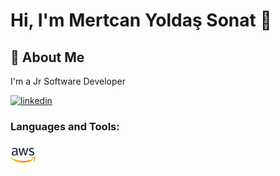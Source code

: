 # Hi, I'm Mertcan Yoldaş Sonat 👋


## 🚀 About Me
I'm a Jr Software Developer

[![linkedin](https://img.shields.io/badge/linkedin-0A66C2?style=for-the-badge&logo=linkedin&logoColor=white)](https://www.linkedin.com/in/mertcan-yoldas-sonat-7179241bb/)

<h3 align="left">Languages and Tools:</h3>
<p align="left"> <img src="https://github.com/devicons/devicon/blob/master/icons/amazonwebservices/amazonwebservices-original-wordmark.svg" alt="c" width="40" height="40"/> </p>
